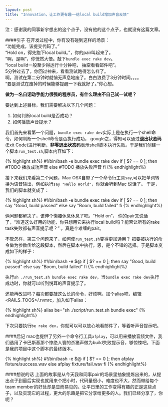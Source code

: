 ```yaml
---
layout: post
title: "Innovation，让工作更有趣——给local build增加声音反馈"
---
```



注：感谢我的同事新宇想出的这个点子，没有他的这个点子，也就没有这篇文章。

####引子
在开发过程中，你有没有碰到这样的场景：   
“功能完成，该提交代码了。”   
“Hold on，得先跑下local build。”，你的pair叫起来了。   
“啊，是啊”，你恍然大悟。敲下`bundle exec rake dev`。   
“local build一般至少得运行十分钟吧， 抽空看看邮件吧”。   
5分钟过去了，你回过神来，看看测试跑得怎么样了。  
啊，测试在第二分钟时就悄无声息地废了。白白浪费了3分钟时间。。。。   
“要是测试在废掉的时候能够提醒一下我就好了。”你心想。

**做为一名自诩动手能力很强的程序员，有什么理由不自己试一试呢？**

要达到上述目标，我们需要解决以下几个问题：

1. 如何判断local build是否成功？
2. 如何播放声音提示？

	
我们首先来看第一个问题，`bundle exec rake dev`实际上是在执行一个shell命令，如何判断一个shell命令是否执行成功，
google之，得知可以通过**退出状态码**(Exit Code)进行判断，**非零退出状态码**表示shell脚本执行失败。于是我们创建一个脚本`run_test.sh`,脚本内容如下：


{% highlight sh%}
	#!/bin/bash -e
	bundle exec rake dev
	if [ $? == 0 ]; then
		#TODO 播放成功声音
	else
		#TODO 播放失败声音
	fi
{% endhighlight%}

接下来我们来看第二个问题，Mac OSX自带了一个命令行工具`say`,可以把单词转换为语音输出，例如执行`say "Hello World"`，你就会听到Mac 说话了。
于是，我们的脚本就变成了：

{% highlight sh%}
	#!/bin/bash -e
	bundle exec rake dev
	if [ $? == 0 ]; then
		say "Good, build passed"
	else
		say "Boom, build failed"
	fi
{% endhighlight%}

俩问题都解决了，该伸个懒腰休息休息了吧。“Hold on”， 你的pair又说话了，“难道这么好用的功能，你只想用它来执行local build吗？能否让所有的rake task失败都有声音提示呢？” 。真是个难缠的pair。

不管怎样，第三个问题来了，如何使`run_test.sh`变得更加通用？ 把要被执行的命令做为参数传给这段脚本，然后在脚本中执行，恩，是个不错的选择。于是脚本变成如下的样子：
	
{% highlight sh%}
	#!/bin/bash -e
	$@
	if [ $? == 0 ]; then
		say "Good, build passed"
	else
		say "Boom, build failed"
	fi
{% endhighlight%}

执行`sh ./run_test.sh bundle exec rake dev`，当`bundle exec rake dev`执行成功时，你就可以听到悦耳的声音提示了。

还能再改进吗？每次都要敲这么长的命令，好烦啊。加个alias吧，编辑<RAILS_TOOS>/.rvmrc，加入如下alias：

{% highlight sh%}
	alias be="sh ./script/run_test.sh bundle exec"
{% endhighlight%}

下次只要执行`be rake dev`，你就可以可以放心地看邮件了，等着听声音提示吧。

####后记
mac也提供了另外一个命令行工具`afplay`，可以用来播放音频文件，我们选用了卡巴斯基那个惨绝人寰的杀猪声做为build失败提示音，够惊悚吧。下面是我的项目中这个脚本的最终版本。

{% highlight sh%}
	#!/bin/bash -e
	$@
	if [ $? == 0 ]; then
	  afplay fixture/success.wav
	else
	  afplay fixture/fail.wav
	fi
{% endhighlight%}

####想说的话
上面的故事是从今天我和同事pair的场景里抽象提炼出来的，从提出点子到最后实现也就用来个把小时，代码量很小，难度也不大，然而带给每个team member的好处却是显而易见的。让平日里的工作变得有趣的正是这些点子，以及实现它的过程，更大的乐趣是把它分享给更多的人。我们已经分享了，你呢？
